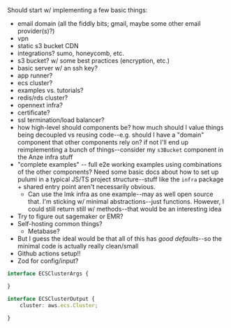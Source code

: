 Should start w/ implementing a few basic things:
- email domain (all the fiddly bits; gmail, maybe some other email provider(s)?)
- vpn
- static s3 bucket CDN
- integrations? sumo, honeycomb, etc.
- s3 bucket? w/ some best practices (encryption, etc.)
- basic server w/ an ssh key?
- app runner?
- ecs cluster?
- examples vs. tutorials?
- redis/rds cluster?
- opennext infra?
- certificate?
- ssl termination/load balancer?
- how high-level should components be? how much should I value things being decoupled vs reusing code--e.g. should I have a "domain" component that other components rely on? if not I'll end up reimplementing a bunch of things--consider my `s3Bucket` component in the Anze infra stuff
- "complete examples" -- full e2e working examples using combinations of the other components?
Need some basic docs about how to set up pulumi in a typical JS/TS project structure--stuff like the `infra` package + shared entry point aren't necessarily obvious.
    - Can use the lmk infra as one example--may as well open source that.
I'm sticking w/ minimal abstractions--just functions. However, I could still return still w/ methods--that would be an interesting idea
- Try to figure out sagemaker or EMR?
- Self-hosting common things?
    - Metabase?
- But I guess the ideal would be that all of this has _good defaults_--so the minimal code is actually really clean/small
- Github actions setup!!
- Zod for config/input?
```ts
interface ECSClusterArgs {

}

interface ECSClusterOutput {
    cluster: aws.ecs.Cluster;

}
```
